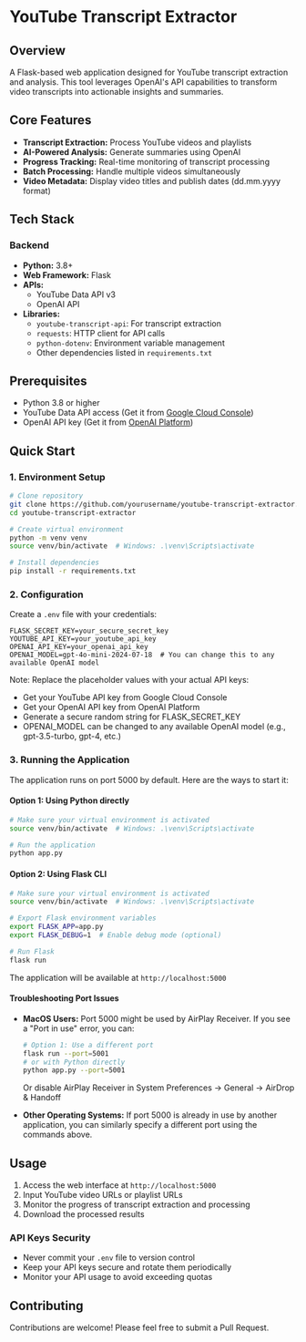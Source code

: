 # YouTube Transcript Extractor

## Overview

A Flask-based web application designed for YouTube transcript extraction and analysis. This tool leverages OpenAI's API capabilities to transform video transcripts into actionable insights and summaries.

## Core Features

- **Transcript Extraction:** Process YouTube videos and playlists
- **AI-Powered Analysis:** Generate summaries using OpenAI
- **Progress Tracking:** Real-time monitoring of transcript processing
- **Batch Processing:** Handle multiple videos simultaneously
- **Video Metadata:** Display video titles and publish dates (dd.mm.yyyy format)

## Tech Stack

### Backend
- **Python:** 3.8+
- **Web Framework:** Flask
- **APIs:**
  - YouTube Data API v3
  - OpenAI API
- **Libraries:**
  - `youtube-transcript-api`: For transcript extraction
  - `requests`: HTTP client for API calls
  - `python-dotenv`: Environment variable management
  - Other dependencies listed in `requirements.txt`

## Prerequisites

- Python 3.8 or higher
- YouTube Data API access (Get it from [Google Cloud Console](https://console.cloud.google.com/))
- OpenAI API key (Get it from [OpenAI Platform](https://platform.openai.com/api-keys))

## Quick Start

### 1. Environment Setup

```bash
# Clone repository
git clone https://github.com/yourusername/youtube-transcript-extractor.git
cd youtube-transcript-extractor

# Create virtual environment
python -m venv venv
source venv/bin/activate  # Windows: .\venv\Scripts\activate

# Install dependencies
pip install -r requirements.txt
```

### 2. Configuration

Create a `.env` file with your credentials:

```env
FLASK_SECRET_KEY=your_secure_secret_key
YOUTUBE_API_KEY=your_youtube_api_key
OPENAI_API_KEY=your_openai_api_key
OPENAI_MODEL=gpt-4o-mini-2024-07-18  # You can change this to any available OpenAI model
```

Note: Replace the placeholder values with your actual API keys:
- Get your YouTube API key from Google Cloud Console
- Get your OpenAI API key from OpenAI Platform
- Generate a secure random string for FLASK_SECRET_KEY
- OPENAI_MODEL can be changed to any available OpenAI model (e.g., gpt-3.5-turbo, gpt-4, etc.)

### 3. Running the Application

The application runs on port 5000 by default. Here are the ways to start it:

#### Option 1: Using Python directly
```bash
# Make sure your virtual environment is activated
source venv/bin/activate  # Windows: .\venv\Scripts\activate

# Run the application
python app.py
```

#### Option 2: Using Flask CLI
```bash
# Make sure your virtual environment is activated
source venv/bin/activate  # Windows: .\venv\Scripts\activate

# Export Flask environment variables
export FLASK_APP=app.py
export FLASK_DEBUG=1  # Enable debug mode (optional)

# Run Flask
flask run
```

The application will be available at `http://localhost:5000`

#### Troubleshooting Port Issues

- **MacOS Users:** Port 5000 might be used by AirPlay Receiver. If you see a "Port in use" error, you can:
  ```bash
  # Option 1: Use a different port
  flask run --port=5001
  # or with Python directly
  python app.py --port=5001
  ```
  Or disable AirPlay Receiver in System Preferences -> General -> AirDrop & Handoff

- **Other Operating Systems:** If port 5000 is already in use by another application, you can similarly specify a different port using the commands above.

## Usage

1. Access the web interface at `http://localhost:5000`
2. Input YouTube video URLs or playlist URLs
3. Monitor the progress of transcript extraction and processing
4. Download the processed results

### API Keys Security
- Never commit your `.env` file to version control
- Keep your API keys secure and rotate them periodically
- Monitor your API usage to avoid exceeding quotas

## Contributing

Contributions are welcome! Please feel free to submit a Pull Request.
